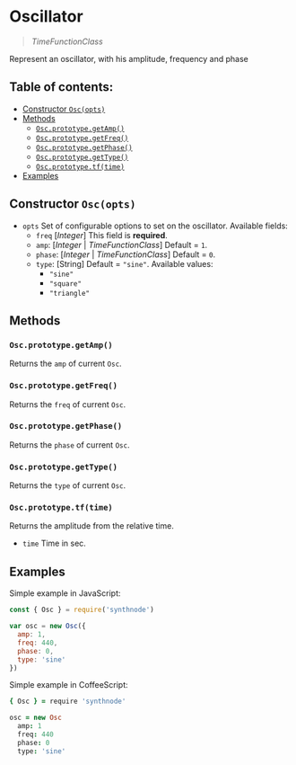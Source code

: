 # Oscillator

> _TimeFunctionClass_

Represent an oscillator, with his amplitude, frequency and phase

## Table of contents:
- [Constructor `Osc(opts)`](#constructor-oscopts)
- [Methods](#methods)
  - [`Osc.prototype.getAmp()`](#oscprototypegetamp)
  - [`Osc.prototype.getFreq()`](#oscprototypegetfreq)
  - [`Osc.prototype.getPhase()`](#oscprototypegetphase)
  - [`Osc.prototype.getType()`](#oscprototypegettype)
  - [`Osc.prototype.tf(time)`](#oscprototypetftime)
- [Examples](#examples)


## Constructor `Osc(opts)`

- `opts` Set of configurable options to set on the oscillator. Available fields:
  - `freq` [_Integer_] This field is **required**.
  - `amp`: [_Integer_ | _TimeFunctionClass_] Default = `1`.
  - `phase`: [_Integer_ | _TimeFunctionClass_] Default = `0`.
  - `type`: [String] Default = `"sine"`. Available values:
    - `"sine"`
    - `"square"`
    - `"triangle"`

## Methods
### `Osc.prototype.getAmp()`
Returns the `amp` of current `Osc`.

### `Osc.prototype.getFreq()`
Returns the `freq` of current `Osc`.

### `Osc.prototype.getPhase()`
Returns the `phase` of current `Osc`.

### `Osc.prototype.getType()`
Returns the `type` of current `Osc`.

### `Osc.prototype.tf(time)`
Returns the amplitude from the relative time.
- `time` Time in sec.

## Examples

Simple example in JavaScript:
```js
const { Osc } = require('synthnode')

var osc = new Osc({
  amp: 1,
  freq: 440,
  phase: 0,
  type: 'sine'
})
```

Simple example in CoffeeScript:
```coffee
{ Osc } = require 'synthnode'

osc = new Osc
  amp: 1
  freq: 440
  phase: 0
  type: 'sine'
```
